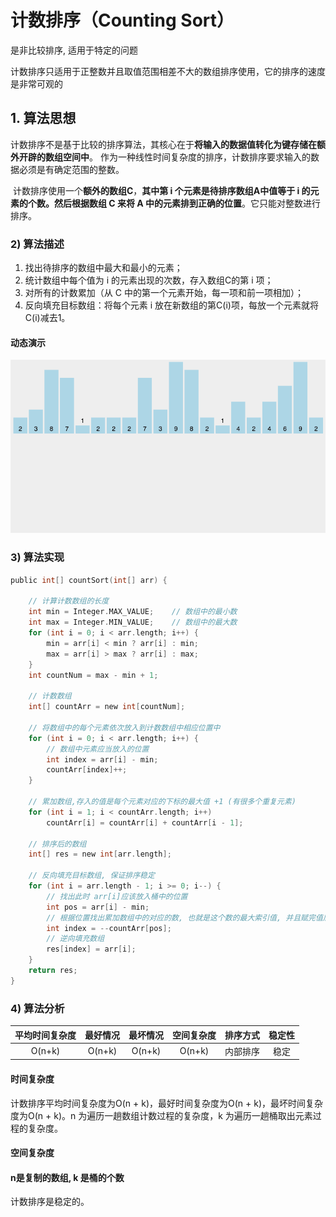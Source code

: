 # 计数排序（Counting Sort）

是非比较排序, 适用于特定的问题

计数排序只适用于正整数并且取值范围相差不大的数组排序使用，它的排序的速度是非常可观的

## 1. 算法思想

​	计数排序不是基于比较的排序算法，其核心在于**将输入的数据值转化为键存储在额外开辟的数组空间中**。 作为一种线性时间复杂度的排序，计数排序要求输入的数据必须是有确定范围的整数。

​	计数排序使用一个**额外的数组C**，**其中第 i 个元素是待排序数组A中值等于 i 的元素的个数。然后根据数组 C 来将 A 中的元素排到正确的位置**。它只能对整数进行排序。

### 2) 算法描述

1. 找出待排序的数组中最大和最小的元素；
2. 统计数组中每个值为 i 的元素出现的次数，存入数组C的第 i 项；
3. 对所有的计数累加（从 C 中的第一个元素开始，每一项和前一项相加）；
4. 反向填充目标数组：将每个元素 i 放在新数组的第C(i)项，每放一个元素就将C(i)减去1。

#### 动态演示

![计数排序](./图片/计数排序.gif)

### 3) 算法实现

```c
public int[] countSort(int[] arr) {

    // 计算计数数组的长度
    int min = Integer.MAX_VALUE;    // 数组中的最小数
    int max = Integer.MIN_VALUE;    // 数组中的最大数
    for (int i = 0; i < arr.length; i++) {
        min = arr[i] < min ? arr[i] : min;
        max = arr[i] > max ? arr[i] : max;
    }
    int countNum = max - min + 1;

    // 计数数组
    int[] countArr = new int[countNum];

    // 将数组中的每个元素依次放入到计数数组中相应位置中
    for (int i = 0; i < arr.length; i++) {
        // 数组中元素应当放入的位置
        int index = arr[i] - min;
        countArr[index]++;
    }

    // 累加数组,存入的值是每个元素对应的下标的最大值 +1 (有很多个重复元素)
    for (int i = 1; i < countArr.length; i++)
        countArr[i] = countArr[i] + countArr[i - 1];

    // 排序后的数组
    int[] res = new int[arr.length];

    // 反向填充目标数组, 保证排序稳定
    for (int i = arr.length - 1; i >= 0; i--) {
        // 找出此时 arr[i]应该放入桶中的位置
        int pos = arr[i] - min;
        // 根据位置找出累加数组中的对应的数, 也就是这个数的最大索引值, 并且赋完值后最大索引值 -1
        int index = --countArr[pos];
        // 逆向填充数组
        res[index] = arr[i];
    }
    return res;
}
```

### 4) 算法分析

| 平均时间复杂度 | 最好情况 | 最坏情况 | 空间复杂度 | 排序方式 | 稳定性 |
| :------------: | :------: | :------: | :--------: | :------: | :----: |
|     O(n+k)​     |  O(n+k)  |  O(n+k)  |   O(n+k)   | 内部排序 |  稳定  |

#### 时间复杂度

 计数排序平均时间复杂度为O(n + k)，最好时间复杂度为O(n + k)，最坏时间复杂度为O(n + k)。n 为遍历一趟数组计数过程的复杂度，k 为遍历一趟桶取出元素过程的复杂度。

#### 空间复杂度

#### n是复制的数组, k 是桶的个数

 计数排序是稳定的。

